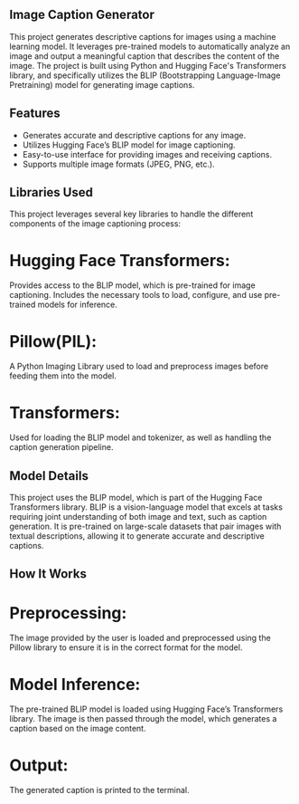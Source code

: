 ## Image Caption Generator
This project generates descriptive captions for images using a machine learning model. It leverages pre-trained models to automatically analyze an image and output a meaningful caption that describes the content of the image. The project is built using Python and Hugging Face's Transformers library, and specifically utilizes the BLIP (Bootstrapping Language-Image Pretraining) model for generating image captions.


## Features
* Generates accurate and descriptive captions for any image.
* Utilizes Hugging Face’s BLIP model for image captioning.
* Easy-to-use interface for providing images and receiving captions.
* Supports multiple image formats (JPEG, PNG, etc.).


## Libraries Used
This project leverages several key libraries to handle the different components of the image captioning process:

# Hugging Face Transformers:
Provides access to the BLIP model, which is pre-trained for image captioning.
Includes the necessary tools to load, configure, and use pre-trained models for inference.

# Pillow(PIL):
A Python Imaging Library used to load and preprocess images before feeding them into the model.

# Transformers:
Used for loading the BLIP model and tokenizer, as well as handling the caption generation pipeline.


## Model Details
This project uses the BLIP model, which is part of the Hugging Face Transformers library. BLIP is a vision-language model that excels at tasks requiring joint understanding of both image and text, such as caption generation. It is pre-trained on large-scale datasets that pair images with textual descriptions, allowing it to generate accurate and descriptive captions.


## How It Works
# Preprocessing:
The image provided by the user is loaded and preprocessed using the Pillow library to ensure it is in the correct format for the model.
# Model Inference:
The pre-trained BLIP model is loaded using Hugging Face’s Transformers library. The image is then passed through the model, which generates a caption based on the image content.
# Output:
The generated caption is printed to the terminal.



